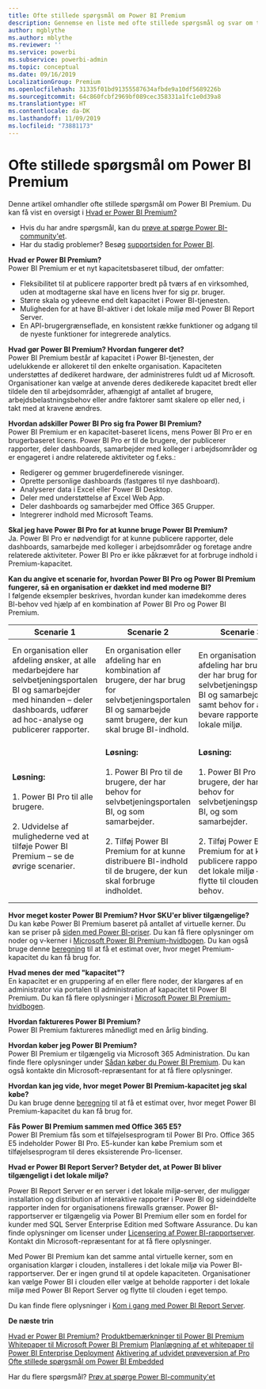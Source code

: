 ```yaml
---
title: Ofte stillede spørgsmål om Power BI Premium
description: Gennemse en liste med ofte stillede spørgsmål og svar om tilbuddene i Power BI Premium.
author: mgblythe
ms.author: mblythe
ms.reviewer: ''
ms.service: powerbi
ms.subservice: powerbi-admin
ms.topic: conceptual
ms.date: 09/16/2019
LocalizationGroup: Premium
ms.openlocfilehash: 31335f01bd91355587634afbde9a10df5689226b
ms.sourcegitcommit: 64c860fcbf2969bf089cec358331a1fc1e0d39a8
ms.translationtype: HT
ms.contentlocale: da-DK
ms.lasthandoff: 11/09/2019
ms.locfileid: "73881173"
---
```

# <a name="power-bi-premium-faq"></a>Ofte stillede spørgsmål om Power BI Premium

Denne artikel omhandler ofte stillede spørgsmål om Power BI Premium. Du kan få vist en oversigt i [Hvad er Power BI Premium?](service-premium-what-is.md)

* Hvis du har andre spørgsmål, kan du [prøve at spørge Power BI-community'et](https://community.powerbi.com/).
* Har du stadig problemer? Besøg [supportsiden for Power BI](https://powerbi.microsoft.com/support/).

**Hvad er Power BI Premium?**  
Power BI Premium er et nyt kapacitetsbaseret tilbud, der omfatter:

* Fleksibilitet til at publicere rapporter bredt på tværs af en virksomhed, uden at modtagerne skal have en licens hver for sig pr. bruger.
* Større skala og ydeevne end delt kapacitet i Power BI-tjenesten.
* Muligheden for at have BI-aktiver i det lokale miljø med Power BI Report Server.
* En API-brugergrænseflade, en konsistent række funktioner og adgang til de nyeste funktioner for integrerede analytics.

**Hvad gør Power BI Premium? Hvordan fungerer det?**  
Power BI Premium består af kapacitet i Power BI-tjenesten, der udelukkende er allokeret til den enkelte organisation. Kapaciteten understøttes af dedikeret hardware, der administreres fuldt ud af Microsoft. Organisationer kan vælge at anvende deres dedikerede kapacitet bredt eller tildele den til arbejdsområder, afhængigt af antallet af brugere, arbejdsbelastningsbehov eller andre faktorer samt skalere op eller ned, i takt med at kravene ændres.

**Hvordan adskiller Power BI Pro sig fra Power BI Premium?**  
Power BI Premium er en kapacitet-baseret licens, mens Power BI Pro er en brugerbaseret licens. Power BI Pro er til de brugere, der publicerer rapporter, deler dashboards, samarbejder med kolleger i arbejdsområder og er engageret i andre relaterede aktiviteter og f.eks.:

* Redigerer og gemmer brugerdefinerede visninger.
* Oprette personlige dashboards (fastgøres til nye dashboard).
* Analyserer data i Excel eller Power BI Desktop.
* Deler med understøttelse af Excel Web App.
* Deler dashboards og samarbejder med Office 365 Grupper.
* Integrerer indhold med Microsoft Teams.

**Skal jeg have Power BI Pro for at kunne bruge Power BI Premium?**  
Ja. Power BI Pro er nødvendigt for at kunne publicere rapporter, dele dashboards, samarbejde med kolleger i arbejdsområder og foretage andre relaterede aktiviteter. Power BI Pro er ikke påkrævet for at forbruge indhold i Premium-kapacitet.

**Kan du angive et scenarie for, hvordan Power BI Pro og Power BI Premium fungerer, så en organisation er dækket ind med moderne BI?**  
I følgende eksempler beskrives, hvordan kunder kan imødekomme deres BI-behov ved hjælp af en kombination af Power BI Pro og Power BI Premium.

| Scenarie 1 | Scenarie 2 | Scenarie 3 | Scenarie 4 |
| --- | --- | --- | --- |
| En organisation eller afdeling ønsker, at alle medarbejdere har selvbetjeningsportalen BI og samarbejder med hinanden – deler dashboards, udfører ad hoc-analyse og publicerer rapporter. | En organisation eller afdeling har en kombination af brugere, der har brug for selvbetjeningsportalen BI og samarbejde samt brugere, der kun skal bruge BI-indhold. | En organisation eller afdeling har brugere, der har brug for selvbetjeningsportalen BI og samarbejde samt behov for at bevare rapporter i det lokale miljø. | En økonomiafdeling arbejder aktivt for at analysere flere store datasæt før en meddelelse om indtjening og fuldstændig og isoleret kapacitet for at kunne håndtere arbejdsbelastningerne. |
| **Løsning:**<br/><br/>1. Power BI Pro til alle brugere.<br/><br/>2. Udvidelse af mulighederne ved at tilføje Power BI Premium – se de øvrige scenarier. |**Løsning:**<br/><br/>1. Power BI Pro til de brugere, der har behov for selvbetjeningsportalen BI, og som samarbejder.<br/><br/>2. Tilføj Power BI Premium for at kunne distribuere BI-indhold til de brugere, der kun skal forbruge indholdet. |**Løsning:**<br/><br/>1. Power BI Pro til de brugere, der har behov for selvbetjeningsportalen BI, og som samarbejder.<br/><br/>2. Tilføj Power BI Premium for at kunne publicere rapporter i det lokale miljø – og flytte til clouden efter behov. |**Løsning:**<br/><br/>1. Power BI Pro til alle brugere i økonomiafdelingen.<br/><br/>2. Føj Power BI Premium til de dedikerede ressourcer – i clouden – som udelukkende skal bruges af økonomiteamet, hvilket giver større skala og bedre ydeevne. |

**Hvor meget koster Power BI Premium? Hvor SKU'er bliver tilgængelige?**  
Du kan købe Power BI Premium baseret på antallet af virtuelle kerner. Du kan se priser på [siden med Power BI-priser](https://powerbi.microsoft.com/pricing/). Du kan få flere oplysninger om noder og v-kerner i [Microsoft Power BI Premium-hvidbogen](https://aka.ms/pbipremiumwhitepaper). Du kan også bruge denne [beregning](https://powerbi.microsoft.com/calculator/) til at få et estimat over, hvor meget Premium-kapacitet du kan få brug for.

**Hvad menes der med "kapacitet"?**  
En kapacitet er en gruppering af en eller flere noder, der klargøres af en administrator via portalen til administration af kapacitet til Power BI Premium. Du kan få flere oplysninger i [Microsoft Power BI Premium-hvidbogen](https://aka.ms/pbipremiumwhitepaper).

**Hvordan faktureres Power BI Premium?**  
Power BI Premium faktureres månedligt med en årlig binding.

**Hvordan køber jeg Power BI Premium?**  
Power BI Premium er tilgængelig via Microsoft 365 Administration. Du kan finde flere oplysninger under [Sådan køber du Power BI Premium](service-admin-premium-purchase.md). Du kan også kontakte din Microsoft-repræsentant for at få flere oplysninger.

**Hvordan kan jeg vide, hvor meget Power BI Premium-kapacitet jeg skal købe?**  
Du kan bruge denne [beregning](https://powerbi.microsoft.com/calculator/) til at få et estimat over, hvor meget Power BI Premium-kapacitet du kan få brug for.

**Fås Power BI Premium sammen med Office 365 E5?**  
Power BI Premium fås som et tilføjelsesprogram til Power BI Pro. Office 365 E5 indeholder Power BI Pro. E5-kunder kan købe Premium som et tilføjelsesprogram til deres eksisterende Pro-licenser.

**Hvad er Power BI Report Server? Betyder det, at Power BI bliver tilgængeligt i det lokale miljø?**

Power BI Report Server er en server i det lokale miljø-server, der muliggør installation og distribution af interaktive rapporter i Power BI og sideinddelte rapporter inden for organisationens firewalls grænser. Power BI-rapportserver er tilgængelig via Power BI Premium eller som en fordel for kunder med SQL Server Enterprise Edition med Software Assurance. Du kan finde oplysninger om licenser under [Licensering af Power BI-rapportserver](report-server/get-started.md#licensing-power-bi-report-server). Kontakt din Microsoft-repræsentant for at få flere oplysninger.

Med Power BI Premium kan det samme antal virtuelle kerner, som en organisation klargør i clouden, installeres i det lokale miljø via Power BI-rapportserver. Der er ingen grund til at opdele kapaciteten. Organisationer kan vælge Power BI i clouden eller vælge at beholde rapporter i det lokale miljø med Power BI Report Server og flytte til clouden i eget tempo.

Du kan finde flere oplysninger i [Kom i gang med Power BI Report Server](report-server/get-started.md).

**De næste trin**

[Hvad er Power BI Premium?](service-premium-what-is.md)
[Produktbemærkninger til Power BI Premium](service-premium-release-notes.md)
[Whitepaper til Microsoft Power BI Premium](https://aka.ms/pbipremiumwhitepaper)
[Planlægning af et whitepaper til Power BI Enterprise Deployment](https://aka.ms/pbienterprisedeploy)
[Aktivering af udvidet prøveversion af Pro](service-extended-pro-trial.md)
[Ofte stillede spørgsmål om Power BI Embedded](developer/embedded-faq.md)

Har du flere spørgsmål? [Prøv at spørge Power BI-community'et](https://community.powerbi.com/)